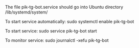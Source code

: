 The file pik-tg-bot.service should go into Ubuntu directory /lib/systemd/system/

To start service automatically:
sudo systemctl enable pik-tg-bot

To start service:
sudo service pik-tg-bot start

To monitor service:
sudo journalctl -xefu pik-tg-bot
